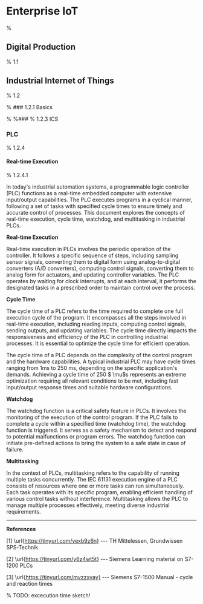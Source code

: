 # Enterprise IoT
%

## Digital Production
% 1.1

## Industrial Internet of Things
% 1.2

% ### 1.2.1 Basics

% %### % 1.2.3 ICS

### PLC
% 1.2.4

#### Real-time Execution
% 1.2.4.1

In today's industrial automation systems, a programmable logic controller (PLC) functions as a real-time embedded computer with extensive input/output capabilities. The PLC executes programs in a cyclical manner, following a set of tasks with specified cycle times to ensure timely and accurate control of processes. This document explores the concepts of real-time execution, cycle time, watchdog, and multitasking in industrial PLCs.

**Real-time Execution**

Real-time execution in PLCs involves the periodic operation of the controller. It follows a specific sequence of steps, including sampling sensor signals, converting them to digital form using analog-to-digital converters (A/D converters), computing control signals, converting them to analog form for actuators, and updating controller variables. The PLC operates by waiting for clock interrupts, and at each interval, it performs the designated tasks in a prescribed order to maintain control over the process.

**Cycle Time**

The cycle time of a PLC refers to the time required to complete one full execution cycle of the program. It encompasses all the steps involved in real-time execution, including reading inputs, computing control signals, sending outputs, and updating variables. The cycle time directly impacts the responsiveness and efficiency of the PLC in controlling industrial processes. It is essential to optimize the cycle time for efficient operation.

The cycle time of a PLC depends on the complexity of the control program and the hardware capabilities. A typical industrial PLC may have cycle times ranging from 1ms to 250 ms, depending on the specific application's demands. Achieving a cycle time of 250 $ \mu$s represents an extreme optimization requiring all relevant conditions to be met, including fast input/output response times and suitable hardware configurations.

**Watchdog**

The watchdog function is a critical safety feature in PLCs. It involves the monitoring of the execution of the control program. If the PLC fails to complete a cycle within a specified time (watchdog time), the watchdog function is triggered. It serves as a safety mechanism to detect and respond to potential malfunctions or program errors. The watchdog function can initiate pre-defined actions to bring the system to a safe state in case of failure.

**Multitasking**

In the context of PLCs, multitasking refers to the capability of running multiple tasks concurrently. The IEC 61131 execution engine of a PLC consists of resources where one or more tasks can run simultaneously. Each task operates with its specific program, enabling efficient handling of various control tasks without interference. Multitasking allows the PLC to manage multiple processes effectively, meeting diverse industrial requirements.

---

**References**

[1] \url{https://tinyurl.com/vexb9z6n} ---
TH Mittelessen, Grundwissen SPS-Technik

[2] \url{https://tinyurl.com/y6z4wt5t} --- Siemens Learning material on S7-1200 PLCs

[3] \url{https://tinyurl.com/mvzzxvay} --- Siemens S7-1500 Manual - cycle and reaction times 

% TODO: excecution time sketch!